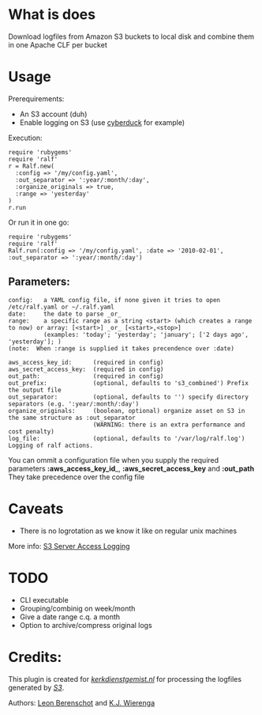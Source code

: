 What is does
============

Download logfiles from Amazon S3 buckets to local disk and combine them in one Apache CLF per bucket

Usage
=====

Prerequirements: 

* An S3 account (duh)
* Enable logging on S3 (use [cyberduck](http://cyberduck.ch/) for example)

Execution:

    require 'rubygems'
    require 'ralf'
    r = Ralf.new(
      :config => '/my/config.yaml',
      :out_separator => ':year/:month/:day',
      :organize_originals => true,
      :range => 'yesterday'
    )
    r.run

Or run it in one go:

    require 'rubygems'
    require 'ralf'
    Ralf.run(:config => '/my/config.yaml', :date => '2010-02-01', :out_separator => ':year/:month/:day')


Parameters:
----------

    config:   a YAML config file, if none given it tries to open /etc/ralf.yaml or ~/.ralf.yaml
    date:     the date to parse _or_
    range:    a specific range as a string <start> (which creates a range to now) or array: [<start>] _or_ [<start>,<stop>]
              (examples: 'today'; 'yesterday'; 'january'; ['2 days ago', 'yesterday']; )
    (note:  When :range is supplied it takes precendence over :date)

    aws_access_key_id:      (required in config)
    aws_secret_access_key:  (required in config)
    out_path:               (required in config)
    out_prefix:             (optional, defaults to 's3_combined') Prefix the output file
    out_separator:          (optional, defaults to '') specify directory separators (e.g. ':year/:month/:day')
    organize_originals:     (boolean, optional) organize asset on S3 in the same structure as :out_separator 
                            (WARNING: there is an extra performance and cost penalty)
    log_file:               (optional, defaults to '/var/log/ralf.log') Logging of ralf actions.

You can ommit a configuration file when you supply the required parameters __:aws\_access\_key\_id___, __:aws\_secret\_access\_key__ and __:out\_path__  
They take precedence over the config file

Caveats
=======

* There is no logrotation as we know it like on regular unix machines

More info: [S3 Server Access Logging](http://docs.amazonwebservices.com/AmazonS3/latest/ServerLogs.html)

TODO
====

* CLI executable
* Grouping/combinig on week/month
* Give a date range c.q. a month
* Option to archive/compress original logs

Credits:
========

This plugin is created for [*kerkdienstgemist.nl*](http://kerkdienstgemist.nl "Kerkdienst Gemist") for processing the logfiles generated by [*S3*](http://aws.amazon.com/s3/).

Authors: [Leon Berenschot](http://github.com/LeipeLeon) and [K.J. Wierenga](http://github.com/kjwierenga)